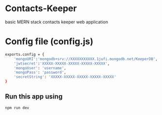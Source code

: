 # Contacts-Keeper
basic MERN stack contacts keeper web application

# Config file (config.js)

```bash
exports.config = {
    'mongoURI':'mongodb+srv://XXXXXXXXXXX.1jufi.mongodb.net/KeeperDB',
    'jwtsecret':'XXXXX-XXXXX-XXXXX-XXXXX-XXXXX',
    'mongoUser': 'username',
    'mongoPass': 'password',
    'secretString': 'XXXXX-XXXXX-XXXXX-XXXXX-XXXXX'
}
```
## Run this app using 

```
npm run dev
```
